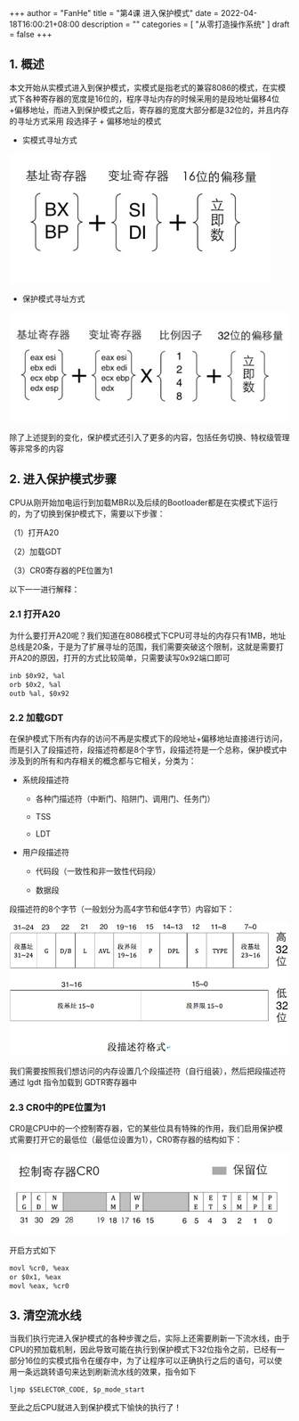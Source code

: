 +++
author = "FanHe"
title = "第4课 进入保护模式"
date = 2022-04-18T16:00:21+08:00
description = ""
categories = [
 "从零打造操作系统"
]
draft = false
+++

## 

## 1. 概述

本文开始从实模式进入到保护模式，实模式是指老式的兼容8086的模式，在实模式下各种寄存器的宽度是16位的，程序寻址内存的时候采用的是段地址偏移4位+偏移地址，而进入到保护模式之后，寄存器的宽度大部分都是32位的，并且内存的寻址方式采用 段选择子 + 偏移地址的模式

- 实模式寻址方式

![实模式寻址](/img/osdev/realmode-address.png)

- 保护模式寻址方式

![保护模式寻址](/img/osdev/protectedmode-address.png)

除了上述提到的变化，保护模式还引入了更多的内容，包括任务切换、特权级管理等非常多的内容

## 2. 进入保护模式步骤

CPU从刚开始加电运行到加载MBR以及后续的Bootloader都是在实模式下运行的，为了切换到保护模式下，需要以下步骤：

（1）打开A20

（2）加载GDT

（3）CR0寄存器的PE位置为1

以下一一进行解释：

### 2.1 打开A20

为什么要打开A20呢？我们知道在8086模式下CPU可寻址的内存只有1MB，地址总线是20条，于是为了扩展寻址的范围，我们需要突破这个限制，这就是需要打开A20的原因，打开的方式比较简单，只需要读写0x92端口即可

```
inb $0x92, %al
orb $0x2, %al
outb %al, $0x92
```

### 2.2 加载GDT

在保护模式下所有内存的访问不再是实模式下的段地址+偏移地址直接进行访问，而是引入了段描述符，段描述符都是8个字节，段描述符是一个总称，保护模式中涉及到的所有和内存相关的概念都与它相关，分类为：

- 系统段描述符
  
  - 各种门描述符（中断门、陷阱门、调用门、任务门）
  
  - TSS
  
  - LDT

- 用户段描述符
  
  - 代码段（一致性和非一致性代码段）
  
  - 数据段

段描述符的8个字节（一般划分为高4字节和低4字节）内容如下：

![段描述符](/img/osdev/segment-descriptor.png)

我们需要按照我们想访问的内存设置几个段描述符（自行组装），然后把段描述符通过 lgdt 指令加载到 GDTR寄存器中

### 2.3 CR0中的PE位置为1

CR0是CPU中的一个控制寄存器，它的某些位具有特殊的作用，我们启用保护模式需要打开它的最低位（最低位设置为1），CR0寄存器的结构如下：

![CR0寄存器](/img/osdev/CR0-register.png)

开启方式如下

```asm6502
movl %cr0, %eax
or $0x1, %eax
movl %eax, %cr0
```

## 3. 清空流水线

当我们执行完进入保护模式的各种步骤之后，实际上还需要刷新一下流水线，由于CPU的预加载机制，因此导致可能在执行到保护模式下32位指令之前，已经有一部分16位的实模式指令在缓存中，为了让程序可以正确执行之后的语句，可以使用一条远跳转语句来达到刷新流水线的效果，指令如下

```asm6502
ljmp $SELECTOR_CODE, $p_mode_start
```

至此之后CPU就进入到保护模式下愉快的执行了！

# 
